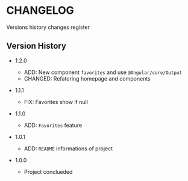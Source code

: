 # CHANGELOG

Versions history changes register

## Version History

* 1.2.0
  * ADD: New component `favorites` and use `@Angular/core/Output`
  * CHANGED: Refatoring homepage and components

* 1.1.1
  * FIX: Favorites show if null

* 1.1.0
  * ADD: `Favorites` feature

* 1.0.1
  * ADD: `README` informations of project

* 1.0.0
  * Project conclueded
